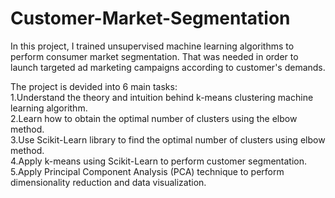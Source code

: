 # Customer-Market-Segmentation <br />

In this project, I trained unsupervised machine learning algorithms to perform consumer market segmentation. That was needed in order to launch targeted ad marketing campaigns according to customer's demands. <br />

The project is devided into 6 main tasks: <br />
1.Understand the theory and intuition behind k-means clustering machine learning algorithm. <br />
2.Learn how to obtain the optimal number of clusters using the elbow method. <br />
3.Use Scikit-Learn library to find the optimal number of clusters using elbow method. <br />
4.Apply k-means using Scikit-Learn to perform customer segmentation. <br />
5.Apply Principal Component Analysis (PCA) technique to perform dimensionality reduction and data visualization. <br />

